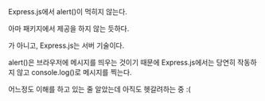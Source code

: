 Express.js에서 alert()이 먹히지 않는다.

아마 패키지에서 제공을 하지 않는 듯하다.

가 아니고, Express.js는 서버 기술이다.

alert()은 브라우저에 메시지를 띄우는 것이기 때문에 Express.js에서는 당연히 작동하지 않고 console.log()로 메시지를 찍는다.

어느정도 이해를 하고 있는 줄 알았는데 아직도 헷갈려하는 중 :(

## 
